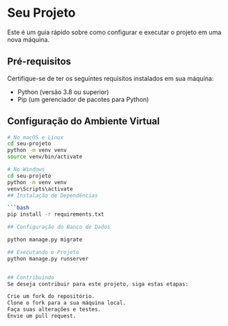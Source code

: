 # Seu Projeto

Este é um guia rápido sobre como configurar e executar o projeto em uma nova máquina.

## Pré-requisitos

Certifique-se de ter os seguintes requisitos instalados em sua máquina:

- Python (versão 3.8 ou superior)
- Pip (um gerenciador de pacotes para Python)

## Configuração do Ambiente Virtual

````bash
# No macOS e Linux
cd seu-projeto
python -m venv venv
source venv/bin/activate

# No Windows
cd seu-projeto
python -m venv venv
venv\Scripts\activate
## Instalação de Dependências

```bash
pip install -r requirements.txt

## Configuração do Banco de Dados

python manage.py migrate

## Executando o Projeto
python manage.py runserver


## Contribuindo
Se deseja contribuir para este projeto, siga estas etapas:

Crie um fork do repositório.
Clone o fork para a sua máquina local.
Faça suas alterações e testes.
Envie um pull request.
````
